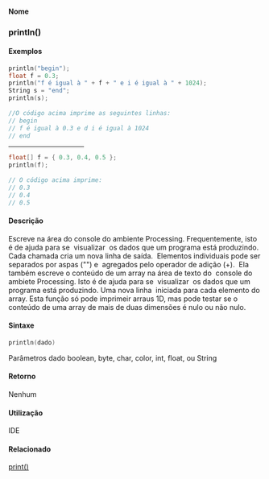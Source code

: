 
#### Nome
### println()

#### Exemplos

```pde
println("begin"); 
float f = 0.3; 
println("f é igual à " + f + " e i é igual à " + 1024); 
String s = "end"; 
println(s); 
 
//O código acima imprime as seguintes linhas:
// begin 
// f é igual à 0.3 e d i é igual à 1024 
// end 

```
<hr align="left" noshade="noshade" size="1" width="150"/>

```pde
float[] f = { 0.3, 0.4, 0.5 }; 
println(f); 
 
// O código acima imprime:
// 0.3 
// 0.4 
// 0.5 

```

#### Descrição
Escreve na área do console do ambiente
Processing. Frequentemente, isto é de ajuda para se 
visualizar  os dados que um programa está produzindo. Cada
chamada cria um nova linha de saída.  Elementos
individuais pode ser separados por aspas ("") e  agregados pelo
operador de adição (+).  Ela também escreve o
conteúdo de um array na área de texto do  console do
ambiete Processing. Isto é de ajuda para se  visualizar
 os dados que um programa está produzindo. Uma nova linha
 iniciada para cada elemento do array. Esta
função só pode imprimeir arraus 1D, mas pode
testar se o conteúdo de uma array de mais de duas
dimensões é nulo ou não nulo.

#### Sintaxe
```pde
println(dado)

```
Parâmetros
dado
boolean, byte, char, color, int, float, ou String

#### Retorno

	
Nenhum

#### Utilização

	
IDE

#### Relacionado
[print()](print_)
